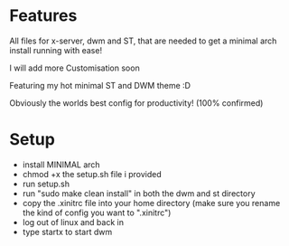 # Features
All files for x-server, dwm and ST, that are needed to get a minimal arch install running with ease! 

I will add more Customisation soon

Featuring my hot minimal ST and DWM theme :D

Obviously the worlds best config for productivity! (100% confirmed)

# Setup
- install MINIMAL arch
- chmod +x the setup.sh file i provided
- run setup.sh
- run "sudo make clean install" in both the dwm and st directory
- copy the .xinitrc file into your home directory (make sure you rename the kind of config you want to ".xinitrc")
- log out of linux and back in
- type startx to start dwm
